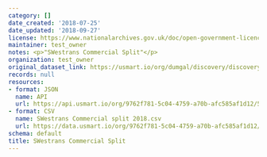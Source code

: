 ```yaml
---
category: []
date_created: '2018-07-25'
date_updated: '2018-09-27'
license: https://www.nationalarchives.gov.uk/doc/open-government-licence/version/3/
maintainer: test_owner
notes: <p>"SWestrans Commercial Split"</p>
organization: test_owner
original_dataset_link: https://usmart.io/org/dumgal/discovery/discovery-view-detail/84085b60-c17d-445e-89c2-03d3862aba7a
records: null
resources:
- format: JSON
  name: API
  url: https://api.usmart.io/org/9762f781-5c04-4759-a70b-afc585af1d12/5daa415c-869e-43be-bd0d-06a58b802945/1/urql
- format: CSV
  name: SWestrans Commercial split 2018.csv
  url: https://data.usmart.io/org/9762f781-5c04-4759-a70b-afc585af1d12/resource?resourceGUID=ac89c2de-4a8d-4bfc-b574-e4c28412bcf1
schema: default
title: SWestrans Commercial Split
---
```

